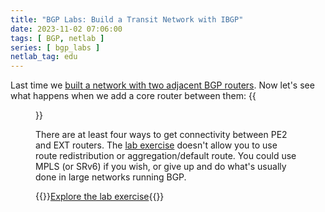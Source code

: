 ```yaml
---
title: "BGP Labs: Build a Transit Network with IBGP"
date: 2023-11-02 07:06:00
tags: [ BGP, netlab ]
series: [ bgp_labs ]
netlab_tag: edu
---
```

Last time we [built a network with two adjacent BGP routers](https://bgplab.github.io/bgplab/ibgp/1-edge/). Now let's see what happens when we add a core router between them:
{{<figure src="https://bgplab.github.io/bgplab/ibgp/topology-ibgp-transit.png">}}
<!--more-->
There are at least four ways to get connectivity between PE2 and EXT routers. The [lab exercise](https://bgplab.github.io/bgplab/ibgp/2-transit/) doesn't allow you to use route redistribution or aggregation/default route. You could use MPLS (or SRv6) if you wish, or give up and do what's usually done in large networks running BGP.

{{<jump>}}[Explore the lab exercise](https://bgplab.github.io/bgplab/ibgp/2-transit/){{</jump>}}
